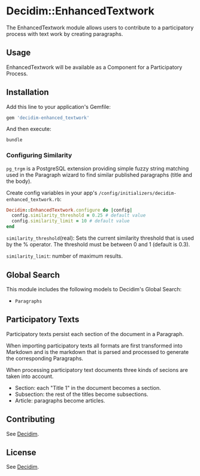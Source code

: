 # Decidim::EnhancedTextwork

The EnhancedTextwork module allows users to contribute to a participatory process with text work by creating paragraphs.

## Usage

EnhancedTextwork will be available as a Component for a Participatory Process.

## Installation

Add this line to your application's Gemfile:

```ruby
gem 'decidim-enhanced_textwork'
```

And then execute:

```bash
bundle
```

### Configuring Similarity

`pg_trgm` is a PostgreSQL extension providing simple fuzzy string matching used in the Paragraph wizard to find similar published paragraphs (title and the body).

Create config variables in your app's `/config/initializers/decidim-enhanced_textwork.rb`:

```ruby
Decidim::EnhancedTextwork.configure do |config|
  config.similarity_threshold = 0.25 # default value
  config.similarity_limit = 10 # default value
end
```

`similarity_threshold`(real): Sets the current similarity threshold that is used by the % operator. The threshold must be between 0 and 1 (default is 0.3).

`similarity_limit`: number of maximum results.

## Global Search

This module includes the following models to Decidim's Global Search:

- `Paragraphs`

## Participatory Texts

Participatory texts persist each section of the document in a Paragraph.

When importing participatory texts all formats are first transformed into Markdown and is the markdown that is parsed and processed to generate the corresponding Paragraphs.

When processing participatory text documents three kinds of secions are taken into account.

- Section: each "Title 1" in the document becomes a section.
- Subsection: the rest of the titles become subsections.
- Article: paragraphs become articles.

## Contributing

See [Decidim](https://github.com/decidim/decidim).

## License

See [Decidim](https://github.com/decidim/decidim).
